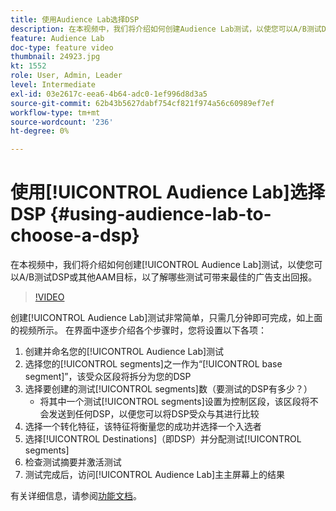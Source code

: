 ```yaml
---
title: 使用Audience Lab选择DSP
description: 在本视频中，我们将介绍如何创建Audience Lab测试，以使您可以A/B测试DSP或其他AAM目标，以了解哪一个目标可带来最佳的广告支出回报。
feature: Audience Lab
doc-type: feature video
thumbnail: 24923.jpg
kt: 1552
role: User, Admin, Leader
level: Intermediate
exl-id: 03e2617c-eea6-4b64-adc0-1ef996d8d3a5
source-git-commit: 62b43b5627dabf754cf821f974a56c60989ef7ef
workflow-type: tm+mt
source-wordcount: '236'
ht-degree: 0%

---
```


# 使用[!UICONTROL Audience Lab]选择DSP {#using-audience-lab-to-choose-a-dsp}

在本视频中，我们将介绍如何创建[!UICONTROL Audience Lab]测试，以使您可以A/B测试DSP或其他AAM目标，以了解哪些测试可带来最佳的广告支出回报。

>[!VIDEO](https://video.tv.adobe.com/v/24923/?quality=12)

创建[!UICONTROL Audience Lab]测试非常简单，只需几分钟即可完成，如上面的视频所示。 在界面中逐步介绍各个步骤时，您将设置以下各项：

1. 创建并命名您的[!UICONTROL Audience Lab]测试
1. 选择您的[!UICONTROL segments]之一作为“[!UICONTROL base segment]”，该受众区段将拆分为您的DSP
1. 选择要创建的测试[!UICONTROL segments]数（要测试的DSP有多少？）
   * 将其中一个测试[!UICONTROL segments]设置为控制区段，该区段将不会发送到任何DSP，以便您可以将DSP受众与其进行比较
1. 选择一个转化特征，该特征将衡量您的成功并选择一个入选者
1. 选择[!UICONTROL Destinations]（即DSP）并分配测试[!UICONTROL segments]
1. 检查测试摘要并激活测试
1. 测试完成后，访问[!UICONTROL Audience Lab]主主屏幕上的结果

有关详细信息，请参阅[功能文档](https://experienceleague.adobe.com/docs/audience-manager/user-guide/features/audience-lab/audience-lab.html)。
